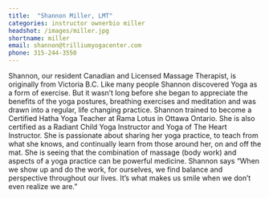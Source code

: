 ```yaml
---
title:  "Shannon Miller, LMT"
categories: instructor ownerbio miller
headshot: /images/miller.jpg
shortname: miller
email: shannon@trilliumyogacenter.com
phone: 315-244-3550
---
```

Shannon, our resident Canadian and Licensed Massage Therapist, is originally from Victoria B.C. Like many people Shannon discovered
Yoga as a form of exercise. But it wasn’t long before she began to appreciate the benefits of the yoga postures, breathing exercises
and meditation and was drawn into a regular, life changing practice. Shannon trained to become a Certified Hatha Yoga Teacher at Rama
Lotus in Ottawa Ontario. She is also certified as a Radiant Child Yoga Instructor and Yoga of The Heart Instructor. She is passionate
about sharing her yoga practice, to teach from what she knows, and continually learn from those around her, on and off the mat.
She is seeing that the combination of massage (body work) and aspects of a yoga practice can be powerful medicine. Shannon says “When we
show up and do the work, for ourselves, we find balance and perspective throughout our lives. It’s what makes us smile when we don’t even
realize we are.”

